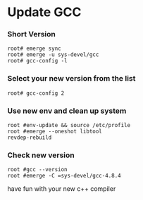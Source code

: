 # Update GCC 
### Short Version
```
root# emerge sync
root# emerge -u sys-devel/gcc
root# gcc-config -l
```
### Select your new version from the list
```
root# gcc-config 2 
```
### Use new env and clean up system
```
root #env-update && source /etc/profile
root #emerge --oneshot libtool
revdep-rebuild
```
### Check new version
```
root #gcc --version
root #emerge -C =sys-devel/gcc-4.8.4
```
have fun with your new c++ compiler
